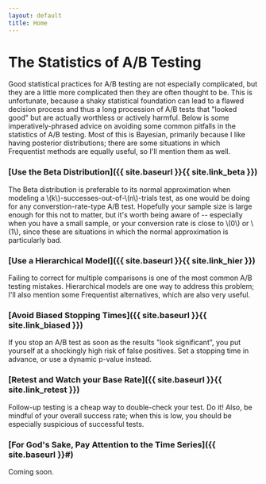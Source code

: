 ```yaml
---
layout: default
title: Home
---
```


# The Statistics of A/B Testing

Good statistical practices for A/B testing are not especially complicated, but they are a little more complicated then they are often thought to be. This is unfortunate, because a shaky statistical foundation can lead to a flawed decision process and thus a long procession of A/B tests that "looked good" but are actually worthless or actively harmful. Below is some imperatively-phrased advice on avoiding some common pitfalls in the statistics of A/B testing. Most of this is Bayesian, primarily because I like having posterior distributions; there are some situations in which Frequentist methods are equally useful, so I'll mention them as well.

### [Use the Beta Distribution]({{ site.baseurl }}{{ site.link_beta }})
The Beta distribution is preferable to its normal approximation when modeling a \\(k\\)-successes-out-of-\\(n\\)-trials test, as one would be doing for any converstion-rate-type A/B test. Hopefully your sample size is large enough for this not to matter, but it's worth being aware of -- especially when you have a small sample, or your conversion rate is close to \\(0\\) or \\(1\\), since these are situations in which the normal approximation is particularly bad.

### [Use a Hierarchical Model]({{ site.baseurl }}{{ site.link_hier }})
Failing to correct for multiple comparisons is one of the most common A/B testing mistakes. Hierarchical models are one way to address this problem; I'll also mention some Frequentist alternatives, which are also very useful.


### [Avoid Biased Stopping Times]({{ site.baseurl }}{{ site.link_biased }})
If you stop an A/B test as soon as the results "look significant", you put yourself at a shockingly high risk of false positives. Set a stopping time in advance, or use a dynamic p-value instead.

### [Retest and Watch your Base Rate]({{ site.baseurl }}{{ site.link_retest }})
Follow-up testing is a cheap way to double-check your test. Do it! Also, be mindful of your overall success rate; when this is low, you should be especially suspicious of successful tests.

### [For God's Sake, Pay Attention to the Time Series]({{ site.baseurl }}\#)
Coming soon.
